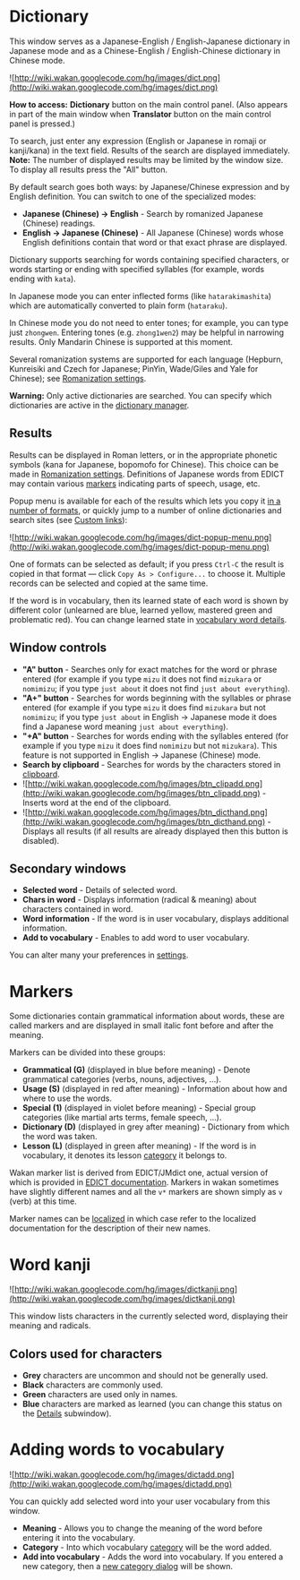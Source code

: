 # Dictionary
This window serves as a Japanese-English / English-Japanese dictionary in Japanese mode and as a Chinese-English / English-Chinese dictionary in Chinese mode.

![http://wiki.wakan.googlecode.com/hg/images/dict.png](http://wiki.wakan.googlecode.com/hg/images/dict.png)

**How to access:** **Dictionary** button on the main control panel. (Also appears in part of the main window when **Translator** button on the main control panel is pressed.)

To search, just enter any expression (English or Japanese in romaji or kanji/kana) in the text field. Results of the search are displayed immediately. **Note:** The number of displayed results may be limited by the window size. To display all results press the "All" button.

By default search goes both ways: by Japanese/Chinese expression and by English definition. You can switch to one of the specialized modes:
  * **Japanese (Chinese) -> English** - Search by romanized Japanese (Chinese) readings.
  * **English -> Japanese (Chinese)** - All Japanese (Chinese) words whose English definitions contain that word or that exact phrase are displayed.

Dictionary supports searching for words containing specified characters, or words starting or ending with specified syllables (for example, words ending with `kata`).

In Japanese mode you can enter inflected forms (like `hatarakimashita`) which are automatically converted to plain form (`hataraku`).

In Chinese mode you do not need to enter tones; for example, you can type just `zhongwen`. Entering tones (e.g. `zhong1wen2`) may be helpful in narrowing results. Only Mandarin Chinese is supported at this moment.

Several romanization systems are supported for each language (Hepburn, Kunreisiki and Czech for Japanese; PinYin, Wade/Giles and Yale for Chinese); see [Romanization settings](Settings#Romanization.md).

**Warning:** Only active dictionaries are searched. You can specify which dictionaries are active in the [dictionary manager](Dictionaries#Dictionary_manager.md).

## Results
Results can be displayed in Roman letters, or in the appropriate phonetic symbols (kana for Japanese, bopomofo for Chinese). This choice can be made in [Romanization settings](Settings#Romanization.md).
Definitions of Japanese words from EDICT may contain various [markers](Dictionary#Markers.md) indicating parts of speech, usage, etc.

Popup menu is available for each of the results which lets you copy it [in a number of formats](CopyFormats.md), or quickly jump to a number of online dictionaries and search sites (see [Custom links](CustomLinks.md)):

![http://wiki.wakan.googlecode.com/hg/images/dict-popup-menu.png](http://wiki.wakan.googlecode.com/hg/images/dict-popup-menu.png)

One of formats can be selected as default; if you press `Ctrl-C` the result is copied in that format — click `Copy As > Configure...` to choose it. Multiple records can be selected and copied at the same time.

If the word is in vocabulary, then its learned state of each word is shown by different color (unlearned are blue, learned yellow, mastered green and problematic red). You can change learned state in [vocabulary word details](Vocabulary#Details.md).

## Window controls
  * **"A" button** - Searches only for exact matches for the word or phrase entered (for example if you type `mizu` it does not find `mizukara` or `nomimizu`; if you type `just about` it does not find `just about everything`).
  * **"A+" button** - Searches for words beginning with the syllables or phrase entered (for example if you type `mizu` it does find `mizukara` but not `nomimizu`; if you type `just about` in English -> Japanese mode it does find a Japanese word meaning `just about everything`).
  * **"+A" button** - Searches for words ending with the syllables entered (for example if you type `mizu` it does find `nomimizu` but not `mizukara`). This feature is not supported in English -> Japanese (Chinese) mode.
  * **Search by clipboard** - Searches for words by the characters stored in [clipboard](MainWindow#Clipboard_viewer.md).
  * ![http://wiki.wakan.googlecode.com/hg/images/btn_clipadd.png](http://wiki.wakan.googlecode.com/hg/images/btn_clipadd.png) - Inserts word at the end of the clipboard.
  * ![http://wiki.wakan.googlecode.com/hg/images/btn_dicthand.png](http://wiki.wakan.googlecode.com/hg/images/btn_dicthand.png) - Displays all results (if all results are already displayed then this button is disabled).

## Secondary windows
  * **Selected word** - Details of selected word.
  * **Chars in word** - Displays information (radical & meaning) about characters contained in word.
  * **Word information** - If the word is in user vocabulary, displays additional information.
  * **Add to vocabulary** - Enables to add word to user vocabulary.

You can alter many your preferences in [settings](Settings.md).

# Markers
Some dictionaries contain grammatical information about words, these are called markers and are displayed in small italic font before and after the meaning.

Markers can be divided into these groups:
  * **Grammatical (G)** (displayed in blue before meaning) - Denote grammatical categories (verbs, nouns, adjectives, ...).
  * **Usage (S)** (displayed in red after meaning) - Information about how and where to use the words.
  * **Special (1)** (displayed in violet before meaning) - Special group categories (like martial arts terms, female speech, ...).
  * **Dictionary (D)** (displayed in grey after meaning) - Dictionary from which the word was taken.
  * **Lesson (L)** (displayed in green after meaning) - If the word is in vocabulary, it denotes its lesson [category](Vocabulary#Categories.md) it belongs to.

Wakan marker list is derived from EDICT/JMdict one, actual version of which is provided in [EDICT documentation](http://www.csse.monash.edu.au/~jwb/edict_doc.html). Markers in wakan sometimes have slightly different names and all the `v*` markers are shown simply as `v` (verb) at this time.

Marker names can be [localized](Localization.md) in which case refer to the localized documentation for the description of their new names.

# Word kanji
![http://wiki.wakan.googlecode.com/hg/images/dictkanji.png](http://wiki.wakan.googlecode.com/hg/images/dictkanji.png)

This window lists characters in the currently selected word, displaying their meaning and radicals.

## Colors used for characters
  * **Grey** characters are uncommon and should not be generally used.
  * **Black** characters are commonly used.
  * **Green** characters are used only in names.
  * **Blue** characters are marked as learned (you can change this status on the [Details](KanjiDetails.md) subwindow).

# Adding words to vocabulary
![http://wiki.wakan.googlecode.com/hg/images/dictadd.png](http://wiki.wakan.googlecode.com/hg/images/dictadd.png)

You can quickly add selected word into your user vocabulary from this window.

  * **Meaning** - Allows you to change the meaning of the word before entering it into the vocabulary.
  * **Category** - Into which vocabulary [category](Vocabulary#Categories.md) will be the word added.
  * **Add into vocabulary** - Adds the word into vocabulary. If you entered a new category, then a [new category dialog](Vocabulary#New_category.md) will be shown.